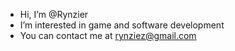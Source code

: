 - Hi, I’m @Rynzier
- I’m interested in game and software development
- You can contact me at rynziez@gmail.com

<!---
Rynzier/Rynzier is a ✨ special ✨ repository because its `README.md` (this file) appears on your GitHub profile.
You can click the Preview link to take a look at your changes.
--->
